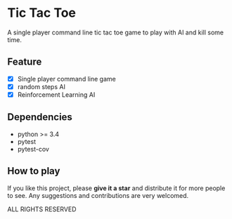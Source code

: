 # Tic Tac Toe

A single player command line tic tac toe game to play with AI and kill some time.

## Feature

* [x] Single player command line game
* [x] random steps AI
* [x] Reinforcement Learning AI

## Dependencies

- python >= 3.4
- pytest
- pytest-cov


## How to play



If you like this project, please **give it a star** and  distribute it for more people to see.
Any suggestions and contributions are very welcomed.

ALL RIGHTS RESERVED
